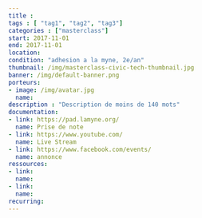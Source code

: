 ```yaml
---
title :
tags : [ "tag1", "tag2", "tag3"]
categories : ["masterclass"]
start: 2017-11-01
end: 2017-11-01
location:
condition: "adhesion a la myne, 2e/an"
thumbnail: /img/masterclass-civic-tech-thumbnail.jpg
banner: /img/default-banner.png
porteurs:
- image: /img/avatar.jpg
  name:
description : "Description de moins de 140 mots"
documentation:
- link: https://pad.lamyne.org/
  name: Prise de note
- link: https://www.youtube.com/
  name: Live Stream
- link: https://www.facebook.com/events/
  name: annonce
ressources:
- link:
  name:
- link:
  name:
recurring:
---
```

